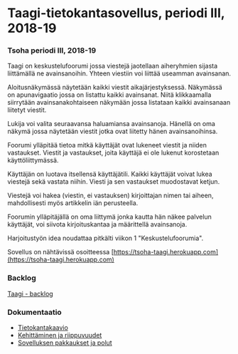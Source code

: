 # Taagi-tietokantasovellus, periodi III, 2018-19

### Tsoha periodi III, 2018-19

Taagi on keskustelufoorumi jossa viestejä jaotellaan aiheryhmien sijasta liittämällä ne avainsanoihin. Yhteen viestiin voi liittää useamman avainsanan. 

Aloitusnäkymässä näytetään kaikki viestit aikajärjestyksessä. Näkymässä on apunavigaatio jossa on listattu kaikki avainsanat. Niitä klikkaamalla siirrytään avainsanakohtaiseen näkymään jossa listataan kaikki avainsanaan liitetyt viestit. 

Lukija voi valita seuraavansa haluamiansa avainsanoja. Hänellä on oma näkymä jossa näytetään viestit jotka ovat liitetty hänen avainsanoihinsa. 

Foorumi ylläpitää tietoa mitkä käyttäjät ovat lukeneet viestit ja niiden vastaukset. Viestit ja vastaukset, joita käyttäjä ei ole lukenut korostetaan käyttöliittymässä.

Käyttäjän on luotava itsellensä käyttäjätili. Kaikki käyttäjät voivat lukea viestejä sekä vastata niihin. Viesti ja sen vastaukset muodostavat ketjun.

Viestejä voi hakea (viestin, ei vastauksen) kirjoittajan nimen tai aiheen, mahdollisesti myös artikkelin iän perusteella. 

Foorumin ylläpitäjällä on oma liittymä jonka kautta hän näkee palvelun käyttäjät, voi siivota kirjoituskantaa ja määrittellä avainsanoja.

Harjoitustyön idea noudattaa pitkälti viikon 1 "Keskustelufoorumia".

Sovellus on nähtävissä osoitteessa [https://tsoha-taagi.herokuapp.com](https://tsoha-taagi.herokuapp.com)

### Backlog

[Taagi - backlog](https://github.com/juhoaj/tsoha-2/blob/master/documentation/kayttotapaukset.md)


### Dokumentaatio

  * [Tietokantakaavio](https://www.lucidchart.com/documents/view/ab202bbd-aae6-4e13-90b8-5adfee5d14eb/0)
  * [Kehittäminen ja riippuvuudet](https://github.com/juhoaj/tsoha-2/blob/master/documentation/kehittaminen.md)
  * [Sovelluksen pakkaukset ja polut](https://github.com/juhoaj/tsoha-2/blob/master/documentation/pakkaukset.md)
